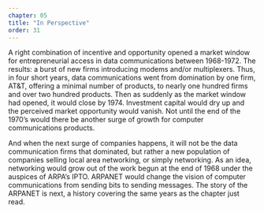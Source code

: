 ```yaml
---
chapter: 05
title: "In Perspective"
order: 31
---
```


A right combination of incentive and opportunity opened a market window for entrepreneurial access in data communications between 1968-1972. The results: a burst of new firms introducing modems and/or multiplexers. Thus, in four short years, data communications went from domination by one firm, AT&T, offering a minimal number of products, to nearly one hundred firms and over two hundred products. Then as suddenly as the market window had opened, it would close by 1974. Investment capital would dry up and the perceived market opportunity would vanish. Not until the end of the 1970’s would there be another surge of growth for computer communications products.

And when the next surge of companies happens, it will not be the data communication firms that dominated, but rather a new population of companies selling local area networking, or simply networking. As an idea, networking would grow out of the work begun at the end of 1968 under the auspices of ARPA’s IPTO. ARPANET would change the vision of computer communications from sending bits to sending messages. The story of the ARPANET is next, a history covering the same years as the chapter just read.
